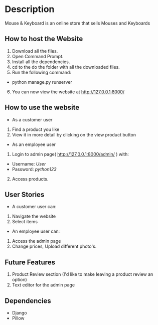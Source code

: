 # Description
Mouse & Keyboard is an online store that sells Mouses and Keyboards

## How to host the Website
1. Download all the files.
2. Open Command Prompt.
3. Install all the dependencies.
4. cd to the do the folder with all the downloaded files.
5. Run the following command: 
  * python manage.py runserver
6. You can now view the website at  http://127.0.0.1:8000/

## How to use the website
* As a customer user
 1. Find a product you like
 2. View it in more detail by clicking on the view product button

* As an employee user
 1. Login to admin page( http://127.0.0.1:8000/admin/ ) with:
  * Username: *User*
  * Password: *python123*
 2. Access products.
 
 ## User Stories
 * A customer user can:
  1. Navigate the website
  2. Select items
  
 * An employee user can:
  1. Access the admin page
  2. Change prices, Upload different photo's.
  
  ## Future Features
 1. Product Review section (I'd like to make leaving a product review an option)
 2. Text editor for the admin page
 
 ## Dependencies
  * Django
  * Pillow

